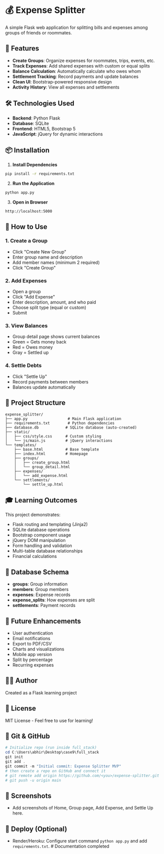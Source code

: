 # 💰 Expense Splitter

A simple Flask web application for splitting bills and expenses among groups of friends or roommates.

## 🎯 Features

- **Create Groups**: Organize expenses for roommates, trips, events, etc.
- **Track Expenses**: Add shared expenses with custom or equal splits
- **Balance Calculation**: Automatically calculate who owes whom
- **Settlement Tracking**: Record payments and update balances
- **Clean UI**: Bootstrap-powered responsive design
- **Activity History**: View all expenses and settlements

## 🛠️ Technologies Used

- **Backend**: Python Flask
- **Database**: SQLite
- **Frontend**: HTML5, Bootstrap 5
- **JavaScript**: jQuery for dynamic interactions

## 📦 Installation

1. **Install Dependencies**
```bash
pip install -r requirements.txt
```

2. **Run the Application**
```bash
python app.py
```

3. **Open in Browser**
```
http://localhost:5000
```

## 📖 How to Use

### 1. Create a Group
- Click "Create New Group"
- Enter group name and description
- Add member names (minimum 2 required)
- Click "Create Group"

### 2. Add Expenses
- Open a group
- Click "Add Expense"
- Enter description, amount, and who paid
- Choose split type (equal or custom)
- Submit

### 3. View Balances
- Group detail page shows current balances
- Green = Gets money back
- Red = Owes money
- Gray = Settled up

### 4. Settle Debts
- Click "Settle Up"
- Record payments between members
- Balances update automatically

## 📁 Project Structure

```
expense_splitter/
├── app.py                  # Main Flask application
├── requirements.txt        # Python dependencies
├── database.db            # SQLite database (auto-created)
├── static/
│   ├── css/style.css      # Custom styling
│   └── js/main.js         # jQuery interactions
└── templates/
    ├── base.html          # Base template
    ├── index.html         # Homepage
    ├── groups/
    │   ├── create_group.html
    │   └── group_detail.html
    ├── expenses/
    │   └── add_expense.html
    └── settlements/
        └── settle_up.html
```

## 🎓 Learning Outcomes

This project demonstrates:
- Flask routing and templating (Jinja2)
- SQLite database operations
- Bootstrap component usage
- jQuery DOM manipulation
- Form handling and validation
- Multi-table database relationships
- Financial calculations

## 📝 Database Schema

- **groups**: Group information
- **members**: Group members
- **expenses**: Expense records
- **expense_splits**: How expenses are split
- **settlements**: Payment records

## 🚀 Future Enhancements

- User authentication
- Email notifications
- Export to PDF/CSV
- Charts and visualizations
- Mobile app version
- Split by percentage
- Recurring expenses

## 👨‍💻 Author

Created as a Flask learning project

## 📄 License

MIT License - Feel free to use for learning!

## 🌿 Git & GitHub
```powershell
# Initialize repo (run inside full_stack)
cd C:\Users\abhir\Desktop\case9\full_stack
git init
git add .
git commit -m "Initial commit: Expense Splitter MVP"
# then create a repo on GitHub and connect it
# git remote add origin https://github.com/<you>/expense-splitter.git
# git push -u origin main
```

## 📸 Screenshots
- Add screenshots of Home, Group page, Add Expense, and Settle Up here.

## 🚀 Deploy (Optional)
- Render/Heroku: Configure start command `python app.py` and add `requirements.txt`.
#   D o c u m e n t a t i o n   c o m p l e t e d  
 
